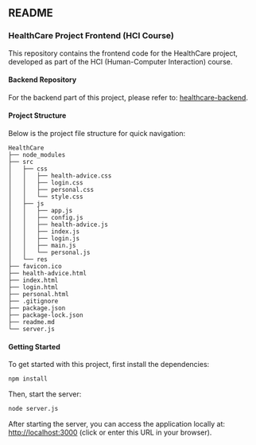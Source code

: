 ## README

### HealthCare Project Frontend (HCI Course)

This repository contains the frontend code for the HealthCare project, developed as part of the HCI (Human-Computer Interaction) course.

#### Backend Repository
For the backend part of this project, please refer to: [healthcare-backend](https://github.com/saikaisa/healthcare-backend).

#### Project Structure
Below is the project file structure for quick navigation:

```plaintext
HealthCare
├── node_modules
├── src
│   ├── css
│   │   ├── health-advice.css
│   │   ├── login.css
│   │   ├── personal.css
│   │   └── style.css
│   ├── js
│   │   ├── app.js
│   │   ├── config.js
│   │   ├── health-advice.js
│   │   ├── index.js
│   │   ├── login.js
│   │   ├── main.js
│   │   └── personal.js
│   └── res
├── favicon.ico
├── health-advice.html
├── index.html
├── login.html
├── personal.html
├── .gitignore
├── package.json
├── package-lock.json
├── readme.md
└── server.js
```

#### Getting Started

To get started with this project, first install the dependencies:

```bash
npm install
```

Then, start the server:

```bash
node server.js
```

After starting the server, you can access the application locally at: [http://localhost:3000](http://localhost:3000) (click or enter this URL in your browser).
